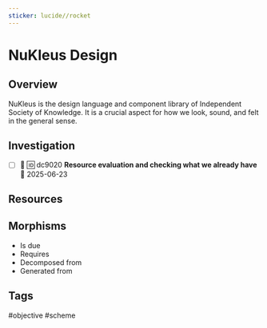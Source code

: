 ```yaml
---
sticker: lucide//rocket
---
```

# NuKleus Design

## Overview
NuKleus is the design language and component library of Independent Society of Knowledge. It is a crucial aspect for how we look, sound, and felt in the general sense.
## Investigation
- [ ] 🔼 🆔 dc9020 **Resource evaluation and checking what we already have** 📅 2025-06-23 

## Resources

## Morphisms
- Is due
- Requires
- Decomposed from
- Generated from

## Tags
#objective #scheme 